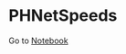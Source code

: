 # PHNetSpeeds

Go to [Notebook](https://github.com/bertbalonzo/PHNetSpeeds/blob/main/PH%20Download%20Speeds.ipynb)
